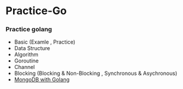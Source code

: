 # Practice-Go

### Practice golang
- Basic (Examle , Practice)
- Data Structure
- Algorithm
- Goroutine
- Channel
- Blocking (Blocking & Non-Blocking , Synchronous & Asychronous)
- [MongoDB with Golang](https://github.com/royroyee/Practice-go/tree/master/mongodb)

